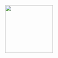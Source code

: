 <div align="center">
  <img src="https://media.giphy.com/media/fVPR3NSqLjVQFEPmP8/giphy.gif" width="150">
</div>
